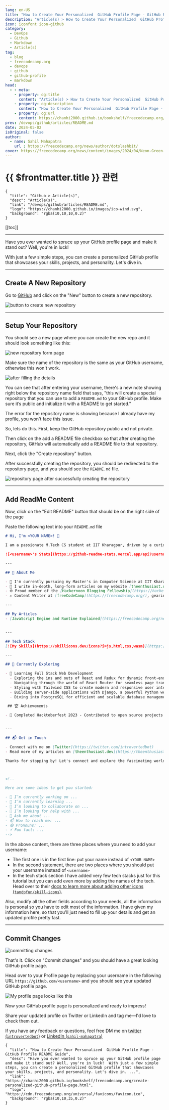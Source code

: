 ```yaml
---
lang: en-US
title: "How to Create Your Personalized  GitHub Profile Page - GitHub Profile README Guide"
description: "Article(s) > How to Create Your Personalized  GitHub Profile Page - GitHub Profile README Guide"
icon: iconfont icon-github
category: 
  - DevOps
  - Github
  - Markdown
  - Article(s)
tag: 
  - blog
  - freecodecamp.org
  - devops
  - github
  - github-profile
  - markdown
head:
  - - meta:
    - property: og:title
      content: "Article(s) > How to Create Your Personalized  GitHub Profile Page - GitHub Profile README Guide"
    - property: og:description
      content: "How to Create Your Personalized  GitHub Profile Page - GitHub Profile README Guide"
    - property: og:url
      content: https://chanhi2000.github.io/bookshelf/freecodecamp.org/create-personalized-github-profile-page.html
prev: /devops/github/articles/README.md
date: 2024-05-02
isOriginal: false
author:
  - name: Sahil Mahapatra
    url : https://freecodecamp.org/news/author/dotslashbit/
cover: https://freecodecamp.org/news/content/images/2024/04/Neon-Green-Bold-Quote-Motivational-Tweet-Instagram-Post.png
---
```


# {{ $frontmatter.title }} 관련

```component VPCard
{
  "title": "Github > Article(s)",
  "desc": "Article(s)",
  "link": "/devops/github/articles/README.md",
  "logo": "https://chanhi2000.github.io/images/ico-wind.svg",
  "background": "rgba(10,10,10,0.2)"
}
```

[[toc]]

---

<SiteInfo
  name="How to Create Your Personalized  GitHub Profile Page - GitHub Profile README Guide"
  desc="Have you ever wanted to spruce up your GitHub profile page and make it stand out? Well, you're in luck!  With just a few simple steps, you can create a personalized GitHub profile that showcases your skills, projects, and personality. Let's dive in. ..."
  url="https://freecodecamp.org/news/create-personalized-github-profile-page"
  logo="https://cdn.freecodecamp.org/universal/favicons/favicon.ico"
  preview="https://freecodecamp.org/news/content/images/2024/04/Neon-Green-Bold-Quote-Motivational-Tweet-Instagram-Post.png"/>

Have you ever wanted to spruce up your GitHub profile page and make it stand out? Well, you're in luck!

With just a few simple steps, you can create a personalized GitHub profile that showcases your skills, projects, and personality. Let's dive in.

---

## Create A New Repository

Go to [<FontIcon icon="iconfont icon-github"/>GitHub](https://github.com) and click on the "New" button to create a new repository.

![button to create new repository](https://freecodecamp.org/news/content/images/2024/04/github_new.png)

---

## Setup Your Repository

You should see a new page where you can create the new repo and it should look something like this:

![new repository form page](https://freecodecamp.org/news/content/images/2024/04/new_repo_page.png)

Make sure the name of the repository is the same as your GitHub username, otherwise this won't work.

![after filling the details](https://freecodecamp.org/news/content/images/2024/04/special_note.png)

You can see that after entering your username, there's a new note showing right below the repository name field that says, "this will create a special repository that you can use to add a <FontIcon icon="fa-brands fa-markdown"/>`README.md` to your GitHub profile. Make sure it’s public and initialize it with a README to get started."

The error for the repository name is showing because I already have my profile, you won't face this issue.

So, lets do this. First, keep the GitHub repository public and not private.

Then click on the add a README file checkbox so that after creating the repository, GitHub will automatically add a README file to that repository.

Next, click the "Create repository" button.

After successfully creating the repository, you should be redirected to the repository page, and you should see the <FontIcon icon="fa-brands fa-markdown"/>`README.md` file.

![repository page after successfully creating the repository](https://freecodecamp.org/news/content/images/2024/04/repo_main_page.png)

---

## Add ReadMe Content

Now, click on the "Edit README" button that should be on the right side of the page

Paste the following text into your <FontIcon icon="fa-brands fa-markdown"/>`README.md` file

```md :collapsed-lines title="README.md"
# Hi, I'm <YOUR NAME>! 👋

I am a passionate M.Tech CS student at IIT Kharagpur, driven by a curiosity for technology and a love for writing. My journey involves delving into the world of computer science, exploring new ideas, and sharing my insights with the community.

![<username>'s Stats](https://github-readme-stats.vercel.app/api?username=<username>&theme=vue-dark&show_icons=true&hide_border=true&count_private=true)

---

## 🚀 About Me

- 🔭 I'm currently pursuing my Master's in Computer Science at IIT Kharagpur.
- 📝 I write in-depth, long-form articles on my website [theenthusiast.dev](https://theenthusiast.dev), accumulating over 20k views within just 2 months.
- 🌐 Proud member of the [Hackernoon Blogging Fellowship](https://hackernoon.com/), contributing to the tech community.
- ✍️ Content Writer at [freeCodeCamp](https://freecodecamp.org/), gearing up to share valuable insights with the global coding community.

---

## My Articles
- [JavaScript Engine and Runtime Explained](https://freecodecamp.org/news/javascript-engine-and-runtime-explained/)


---

## Tech Stack
[![My Skills](https://skillicons.dev/icons?i=js,html,css,wasm)](https://skillicons.dev)

---

## 🌱 Currently Exploring

- 🚀 Learning Full Stack Web Development
  - Exploring the ins and outs of React and Redux for dynamic front-end experiences.
  - Navigating through the world of React Router for seamless page transitions.
  - Styling with Tailwind CSS to create modern and responsive user interfaces.
  - Building server-side applications with Django, a powerful Python web framework.
  - Diving into PostgreSQL for efficient and scalable database management.

 ## 🏆 Achievements

- 🌟 Completed Hacktoberfest 2023 - Contributed to open source projects and celebrated the spirit of collaboration.


---

## 📬 Get in Touch

- Connect with me on [Twitter](https://twitter.com/introvertedbot)
- Read more of my articles on [theenthusiast.dev](https://theenthusiast.dev)

Thanks for stopping by! Let's connect and explore the fascinating world of technology together. 🚀



<!--

Here are some ideas to get you started:

- 🔭 I’m currently working on ...
- 🌱 I’m currently learning ...
- 👯 I’m looking to collaborate on ...
- 🤔 I’m looking for help with ...
- 💬 Ask me about ...
- 📫 How to reach me: ...
- 😄 Pronouns: ...
- ⚡ Fun fact: ...
-->
```

In the above content, there are three places where you need to add your username:

- The first one is in the first line: put your name instead of `<YOUR NAME>`
- In the second statement, there are two places where you should put your username instead of `<username>`
- In the tech stack section I have added very few tech stacks just for this tutorial but you can add even more by adding the names of the tech. Head over to their [docs to learn more about adding other icons (<FontIcon icon="iconfont icon-github"/>`tandpfun/skill-icons`)](https://github.com/tandpfun/skill-icons?tab=readme-ov-file#example).

Also, modify all the other fields according to your needs, all the information is personal so you have to edit most of the information. I have given my information here, so that you'll just need to fill up your details and get an updated profile pretty fast.

---

## Commit Changes

![committing changes](https://freecodecamp.org/news/content/images/2024/04/commit_changes_confirmation_modal.png)

That's it. Click on "Commit changes" and you should have a great looking GitHub profile page.

Head over to your Profile page by replacing your username in the following URL `https://github.com/<username>` and you should see your updated GitHub profile page.

![My profile page looks like this](https://freecodecamp.org/news/content/images/2024/04/final_profile_page.png)

Now your GitHub profile page is personalized and ready to impress!

Share your updated profile on Twitter or LinkedIn and tag me—I'd love to check them out.

If you have any feedback or questions, feel free DM me on [twitter (<FontIcon icon="fa-brands fa-x-twitter"/>`introvertedbot`)](https://twitter.com/introvertedbot) or [LinkedIn (<FontIcon icon="fa-brands fa-linkedin"/>`sahil-mahapatra`)](https://linkedin.com/in/sahil-mahapatra)

<!-- TODO: add ARTICLE CARD -->
```component VPCard
{
  "title": "How to Create Your Personalized  GitHub Profile Page - GitHub Profile README Guide",
  "desc": "Have you ever wanted to spruce up your GitHub profile page and make it stand out? Well, you're in luck!  With just a few simple steps, you can create a personalized GitHub profile that showcases your skills, projects, and personality. Let's dive in. ...",
  "link": "https://chanhi2000.github.io/bookshelf/freecodecamp.org/create-personalized-github-profile-page.html",
  "logo": "https://cdn.freecodecamp.org/universal/favicons/favicon.ico",
  "background": "rgba(10,10,35,0.2)"
}
```
